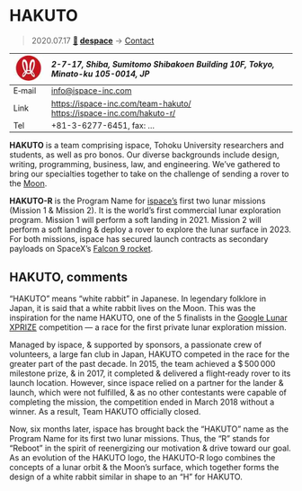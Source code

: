 # HAKUTO
> 2020.07.17 **[🚀](../index/index.md) [despace](index.md)** → [Contact](contact.md)

|[![](f/contact/h/hakuto_r_logo1_thumb.jpg)](f/contact/h/hakuto_r_logo1.png)|*2-7-17, Shiba, Sumitomo Shibakoen Building 10F, Tokyo, Minato-ku 105-0014, JP*|
|:--|:--|
|E‑mail| <info@ispace-inc.com> |
|Link| <https://ispace-inc.com/team-hakuto/><br> <https://ispace-inc.com/hakuto-r/> |
|Tel| +81-3-6277-6451, fax: … |

**HAKUTO** is a team comprising ispace, Tohoku University researchers and students, as well as pro bonos. Our diverse backgrounds include design, writing, programming, business, law, and engineering. We’ve gathered to bring our specialties together to take on the challenge of sending a rover to the [Moon](moon.md).

**HAKUTO-R** is the Program Name for [ispace’s](zz_ispace.md) first two lunar missions  (Mission 1 & Mission 2). It is the world’s first commercial lunar exploration program. Mission 1 will perform a soft landing in 2021. Mission 2 will perform a soft landing & deploy a rover to explore the lunar surface in 2023. For both missions, ispace has secured launch contracts as secondary payloads on SpaceX’s [Falcon 9 rocket](falcon.md).

<p style="page-break-after:always"> </p>

## HAKUTO, comments

“HAKUTO” means “white rabbit” in Japanese. In legendary folklore in Japan, it is said that a white rabbit lives on the Moon. This was the inspiration for the name HAKUTO, one of the 5 finalists in the [Google Lunar XPRIZE](google_lunar_x_prize.md) competition — a race for the first private lunar exploration mission.

Managed by ispace, & supported by sponsors, a passionate crew of volunteers, a large fan club in Japan, HAKUTO competed in the race for the greater part of the past decade. In 2015, the team achieved a $ 500 000 milestone prize, & in 2017, it completed & delivered a flight‑ready rover to its launch location. However, since ispace relied on a partner for the lander & launch, which were not fulfilled, & as no other contestants were capable of completing the mission, the competition ended in March 2018 without a winner. As a result, Team HAKUTO officially closed.

Now, six months later, ispace has brought back the “HAKUTO” name as the Program Name for its first two lunar missions. Thus, the “R” stands for “Reboot” in the spirit of reenergizing our motivation & drive toward our goal. As an evolution of the HAKUTO logo, the HAKUTO-R logo combines the concepts of a lunar orbit & the Moon’s surface, which together forms the design of a white rabbit similar in shape to an “H” for HAKUTO.

